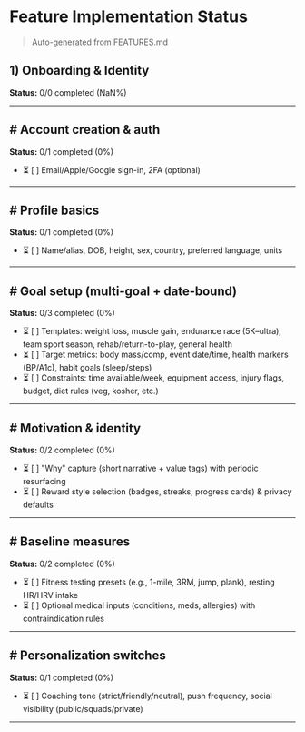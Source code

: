 # Feature Implementation Status

> Auto-generated from FEATURES.md

## 1) Onboarding & Identity

**Status:** 0/0 completed (NaN%)


---

## # Account creation & auth

**Status:** 0/1 completed (0%)

- ⏳ [ ] Email/Apple/Google sign-in, 2FA (optional)

---

## # Profile basics

**Status:** 0/1 completed (0%)

- ⏳ [ ] Name/alias, DOB, height, sex, country, preferred language, units

---

## # Goal setup (multi-goal + date-bound)

**Status:** 0/3 completed (0%)

- ⏳ [ ] Templates: weight loss, muscle gain, endurance race (5K–ultra), team sport season, rehab/return-to-play, general health
- ⏳ [ ] Target metrics: body mass/comp, event date/time, health markers (BP/A1c), habit goals (sleep/steps)
- ⏳ [ ] Constraints: time available/week, equipment access, injury flags, budget, diet rules (veg, kosher, etc.)

---

## # Motivation & identity

**Status:** 0/2 completed (0%)

- ⏳ [ ] "Why" capture (short narrative + value tags) with periodic resurfacing
- ⏳ [ ] Reward style selection (badges, streaks, progress cards) & privacy defaults

---

## # Baseline measures

**Status:** 0/2 completed (0%)

- ⏳ [ ] Fitness testing presets (e.g., 1-mile, 3RM, jump, plank), resting HR/HRV intake
- ⏳ [ ] Optional medical inputs (conditions, meds, allergies) with contraindication rules

---

## # Personalization switches

**Status:** 0/1 completed (0%)

- ⏳ [ ] Coaching tone (strict/friendly/neutral), push frequency, social visibility (public/squads/private)

---

